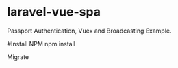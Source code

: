# laravel-vue-spa

Passport Authentication, Vuex and Broadcasting Example.

#Install NPM
npm install

Migrate
